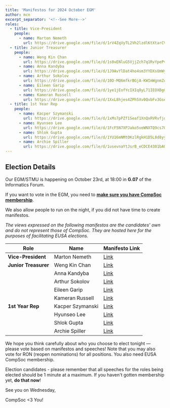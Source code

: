 ```yaml
---
title: 'Manifestos for 2024 October EGM'
author: mcn
excerpt_separator: '<!--See More-->'
roles:
  - title: Vice-President
    people:
      - name: Marton Nemeth
        url: https://drive.google.com/file/d/1rV4ZqVyTL2Vh2lzdlKtXtarCV0XH_fNE/view?usp=sharing
  - title: Junior Treasurer
    people:
      - name: Weng Kin Chan
        url: https://drive.google.com/file/d/1s0vENluG5VjjZch7q1RvYpePvDSYqkCL/view?usp=sharing
      - name: Anna Kandyba
        url: https://drive.google.com/file/d/1J9AvYlDat4ho4sm3YYDXsUmWyYSnsNzy/view?usp=sharing
      - name: Arthur Sokolov
        url: https://drive.google.com/file/d/10D-MQ6mfkrBGjA-KWImWgnmZo0Wi_zlD/view?usp=sharing
      - name: Eileen Garip
        url: https://drive.google.com/file/d/1ye1jEofYcIXIq8yL71IEOXBgGKbRxHJP/view?usp=sharing
      - name: Kameran Russell
        url: https://drive.google.com/file/d/1XxL8hjes4ZPh5Xv0QvbFv3Gse_m3KxMr/view?usp=sharing
  - title: 1st Year Rep
    people:
      - name: Kacper Szymanski
        url: https://drive.google.com/file/d/1xMs7pPZf1Seaf1XnQxRVRvfjqA0b_qVw/view?usp=sharing
      - name: Hyunseo Lee
        url: https://drive.google.com/file/d/1FcF5N7XPJako5veWNXTQ9cs7Q9UUKPlf/view?usp=sharing
      - name: Shlok Gupta
        url: https://drive.google.com/file/d/1YU16mNMtOKzlRgkH1D5L8d8yy-I3klSA/view?usp=sharing
      - name: Archie Spiller
        url: https://drive.google.com/file/d/1usevnaYtJsrB_eCDCE4301bAOdrK4GV1/view?usp=sharing
---
```


## Election Details

Our EGM/STMU is happening on October 23rd, at 18:00 in **G.07** of the Informatics Forum.

If you want to vote in the EGM, you need to **[make sure you have CompSoc membership](https://www.eusa.ed.ac.uk/activities/view/compsoc)**.

We also allow people to run on the night, if you did not have time to create manifestos.

_The views expressed on the following manifestos are the candidates' own and do not represent those of CompSoc. They are hosted here for the purposes of facilitating EUSA elections._

| Role                 | Name             | Manifesto Link                                                                             |
| -------------------- | ---------------- | ------------------------------------------------------------------------------------------ |
| **Vice-President**   | Marton Nemeth    | [Link](https://drive.google.com/file/d/1rV4ZqVyTL2Vh2lzdlKtXtarCV0XH_fNE/view?usp=sharing) |
| **Junior Treasurer** | Weng Kin Chan    | [Link](https://drive.google.com/file/d/1s0vENluG5VjjZch7q1RvYpePvDSYqkCL/view?usp=sharing) |
|                      | Anna Kandyba     | [Link](https://drive.google.com/file/d/1J9AvYlDat4ho4sm3YYDXsUmWyYSnsNzy/view?usp=sharing) |
|                      | Arthur Sokolov   | [Link](https://drive.google.com/file/d/10D-MQ6mfkrBGjA-KWImWgnmZo0Wi_zlD/view?usp=sharing) |
|                      | Eileen Garip     | [Link](https://drive.google.com/file/d/1ye1jEofYcIXIq8yL71IEOXBgGKbRxHJP/view?usp=sharing) |
|                      | Kameran Russell  | [Link](https://drive.google.com/file/d/1XxL8hjes4ZPh5Xv0QvbFv3Gse_m3KxMr/view?usp=sharing) |
| **1st Year Rep**     | Kacper Szymanski | [Link](https://drive.google.com/file/d/1xMs7pPZf1Seaf1XnQxRVRvfjqA0b_qVw/view?usp=sharing) |
|                      | Hyunseo Lee      | [Link](https://drive.google.com/file/d/1FcF5N7XPJako5veWNXTQ9cs7Q9UUKPlf/view?usp=sharing) |
|                      | Shlok Gupta      | [Link](https://drive.google.com/file/d/1YU16mNMtOKzlRgkH1D5L8d8yy-I3klSA/view?usp=sharing) |
|                      | Archie Spiller   | [Link](https://drive.google.com/file/d/1usevnaYtJsrB_eCDCE4301bAOdrK4GV1/view?usp=sharing) |

We hope you think carefully about who you choose to elect tonight — please vote based on manifestos and speeches! Note that you may also vote for RON (reopen nominations) for all positions. You also need EUSA CompSoc membership.

Election candidates - please remember that all speeches for the roles being elected should be 1 minute at a maximum. If you haven't gotten membership yet, **do that now**!

See you on Wednesday,

CompSoc <3 You!
